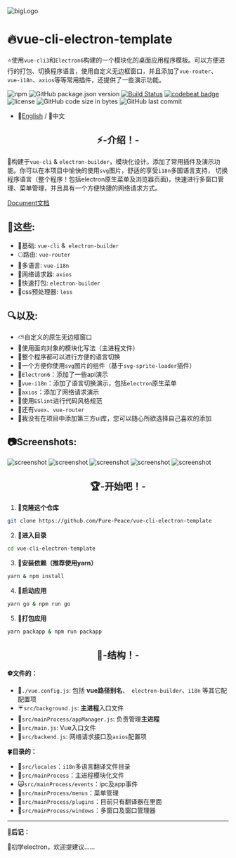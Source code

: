 ![bigLogo](http://otsu.fun/big_logo.png)
# 🔥vue-cli-electron-template
⭐使用`vue-cli3`和`Electron6`构建的一个模块化的桌面应用程序模板。可以方便进行的打包、切换程序语言，使用自定义无边框窗口，并且添加了`vue-router`、`vue-i18n`、`axios`等等常用插件，还提供了一些演示功能。

![npm](https://img.shields.io/npm/v/@vue/cli?color=aa&label=vue-cli)
![GitHub package.json version](https://img.shields.io/github/package-json/v/Pure-Peace/vue-cli-electron-template?color=yellow&logo=yellow&logoColor=yellow)
[![Build Status](https://travis-ci.org/Pure-Peace/vue-cli-electron-template.svg?branch=master)](https://travis-ci.org/Pure-Peace/vue-cli-electron-template)
[![codebeat badge](https://codebeat.co/badges/ee804451-ff1f-4e2f-9858-b0b3e2d96a3f)](https://codebeat.co/projects/github-com-pure-peace-vue-cli-electron-template-master)
![license](https://img.shields.io/badge/license-MIT-000000.svg)
![GitHub code size in bytes](https://img.shields.io/github/languages/code-size/Pure-Peace/vue-cli-electron-template?color=aa&label=Lightweight&logo=aa&logoColor=aa)
![GitHub last commit](https://img.shields.io/github/last-commit/Pure-Peace/vue-cli-electron-template)


- 🌺[English](https://github.com/Pure-Peace/vue-cli-electron-template/blob/master/README.md) / 💖中文

<h2 align="center">⚡-介绍！-</h2>

🚀构建于`vue-cli` & `electron-builder`，模块化设计。添加了常用插件及演示功能。你可以在本项目中愉快的使用`svg`图片，舒适的享受`i18n`多国语言支持， 切换程序语言（整个程序！包括electron原生菜单及浏览器页面)，快速进行多窗口管理、菜单管理，并且具有一个方便快捷的网络请求方式。

[Document文档](https://github.com/Pure-Peace/vue-cli-electron-template/wiki)

## 📘这些:
- 🍊基础: `vue-cli` &` electron-builder`
- 🌕路由: `vue-router`
- 🍁多语言: `vue-i18n`
- 🌝网络请求器: `axios`
- 🚅快速打包: `electron-builder`
- 💚css预处理器: `less`

## 🔍以及:
- ⛅自定义的原生无边框窗口
- 🎨使用面向对象的模块化写法（主进程文件）
- 🍰整个程序都可以进行方便的语言切换
- 🐳一个方便你使用`svg`图片的组件（基于`svg-sprite-loader`插件）
- 🏀`Electron6`：添加了一些api演示
- 🍉`vue-i18n`：添加了语言切换演示，包括`electron`原生菜单
- 🍩`axios`：添加了网络请求演示
- 🌼使用`ESlint`进行代码风格规范
- 🌠还有`vuex`、`vue-router`
- 🍖我没有在项目中添加第三方ui库，您可以随心所欲选择自己喜欢的添加


## 📷Screenshots:
![screenshot](http://otsu.fun/demos/0.png)
![screenshot](http://otsu.fun/demos/1.png)
![screenshot](http://otsu.fun/demos/gw.png)
![screenshot](http://otsu.fun/demos/2.png)
![screenshot](http://otsu.fun/demos/3.png)


<h2 align="center">🏆-开始吧！-</h2>


 1. **🍬克隆这个仓库**
 
```bash
git clone https://github.com/Pure-Peace/vue-cli-electron-template
```

 2. **🍮进入目录**
 
```bash
cd vue-cli-electron-template
```

 3. **🍙安装依赖（推荐使用yarn）**
 
```bash
yarn & npm install
```` 


 4. **🌽启动应用**
 
```bash
yarn go & npm run go
```

 5. **🍭打包应用**
 
```bash
yarn packapp & npm run packapp
```


<h2 align="center">🍌-结构！-</h2>

**⚽文件的：**

- 🎰`./vue.config.js`: 包括 **vue路径别名**、` electron-builder`、`i18n` 等其它配配置项
- ☔`src/background.js`: **主进程**入口文件
- 🐐`src/mainProcess/appManager.js`: 负责管理**主进程**
- 🚧`src/main.js`: Vue入口文件
- 🏨`src/backend.js`: 网络请求接口及`axios`配置项

**🍀目录的：**

- 🌲`src/locales`：`i18n`多语言翻译文件目录
- 🐓`src/mainProcess`：主进程模块化文件
- 🙀`src/mainProcess/events`：ipc及app事件
- 🌴`src/mainProcess/menus`：菜单管理
- 🐏`src/mainProcess/plugins`：目前只有翻译器在里面
- 🙉`src/mainProcess/windows`：多窗口及窗口管理器

---
**🔞后记：**

🌹初学electron，欢迎提建议……

